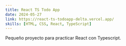 ```yaml
---
title: React TS Todo App
date: 2024-05-27
link: https://react-ts-todoapp-delta.vercel.app/
skills: [HTML, CSS, React, TypeScript]
---
```


Pequeño proyecto para practicar React con Typescript.